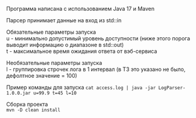 Программа написана с использованием Java 17 и Maven

Парсер принимает данные на вход из std::in

Обязательные параметры запуска  
u - минимально допустимый уровень доступности (ниже этого порога выводит информацию о диапазоне в std::out)  
t - максимальное время ожидания ответа от вэб-сервиса

Необязательные параметры запуска  
l - группировка строчек лога в 1 интервал (в ТЗ это указано не было, дефолтное значение = 100)

Пример команды для запуска
`cat access.log | java -jar LogParser-1.0.0.jar u=99.9 t=45 l=10`

Сборка проекта   
`mvn -D clean install`


